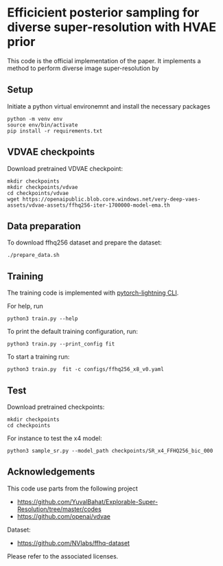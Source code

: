 # Efficicient posterior sampling for diverse super-resolution with HVAE prior

This code is the official implementation of the paper.
It implements a method to perform diverse image super-resolution by 

## Setup
Initiate a python virtual environemnt and install the necessary packages
```
python -m venv env
source env/bin/activate
pip install -r requirements.txt 
```

## VDVAE checkpoints
Download pretrained VDVAE checkpoint:
```
mkdir checkpoints
mkdir checkpoints/vdvae
cd checkpoints/vdvae
wget https://openaipublic.blob.core.windows.net/very-deep-vaes-assets/vdvae-assets/ffhq256-iter-1700000-model-ema.th
```

## Data preparation
To download ffhq256 dataset and prepare the dataset:
```
./prepare_data.sh
```

## Training
The training code is implemented with [pytorch-lightning CLI](https://lightning.ai/docs/pytorch/stable/cli/lightning_cli.html).

For help, run
```
python3 train.py --help
```

To print the default training configuration, run:
```
python3 train.py --print_config fit
```

To start a training run:
```
python3 train.py  fit -c configs/ffhq256_x8_v0.yaml
```




## Test
Download pretrained checkpoints:
```
mkdir checkpoints
cd checkpoints

```


For instance to test the x4 model: 
```
python3 sample_sr.py --model_path checkpoints/SR_x4_FFHQ256_bic_000
```
## Acknowledgements

This code use parts from the following project
- https://github.com/YuvalBahat/Explorable-Super-Resolution/tree/master/codes
- https://github.com/openai/vdvae


Dataset:
- https://github.com/NVlabs/ffhq-dataset

Please refer to the associated licenses.